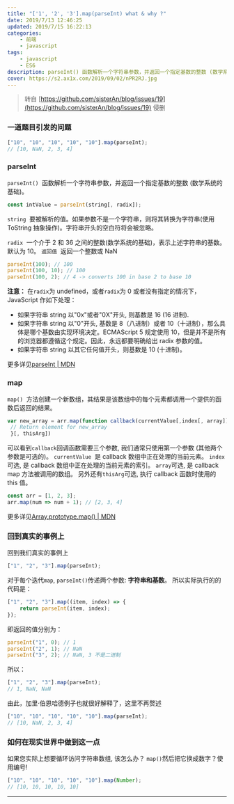 ```yaml
---
title: "['1', '2', '3'].map(parseInt) what & why ?"
date: 2019/7/13 12:46:25
updated: 2019/7/15 16:22:13
categories:
    - 前端
    - javascript
tags:
    - javascript
    - ES6
description: parseInt() 函数解析一个字符串参数，并返回一个指定基数的整数 (数学系统的基础)。
cover: https://s2.ax1x.com/2019/09/02/nPR2RJ.jpg
---
```


> 转自 [https://github.com/sisterAn/blog/issues/19](https://github.com/sisterAn/blog/issues/19) 侵删

### 一道题目引发的问题

```javascript
["10", "10", "10", "10", "10"].map(parseInt);
// [10, NaN, 2, 3, 4]
```

### parseInt

`parseInt()`  函数解析一个字符串参数，并返回一个指定基数的整数 (数学系统的基础)。

```javascript
const intValue = parseInt(string[, radix]);
```

`string`  要被解析的值。如果参数不是一个字符串，则将其转换为字符串(使用 ToString 抽象操作)。字符串开头的空白符将会被忽略。

`radix`  一个介于 2 和 36 之间的整数(数学系统的基础)，表示上述字符串的基数。默认为 10。
`返回值`  返回一个整数或 NaN

```javascript
parseInt(100); // 100
parseInt(100, 10); // 100
parseInt(100, 2); // 4 -> converts 100 in base 2 to base 10
```

**注意：**
在`radix`为 undefined，或者`radix`为 0 或者没有指定的情况下，JavaScript 作如下处理：

-   如果字符串 string 以"0x"或者"0X"开头, 则基数是 16 (16 进制).
-   如果字符串 string 以"0"开头, 基数是 8（八进制）或者 10（十进制），那么具体是哪个基数由实现环境决定。ECMAScript 5 规定使用 10，但是并不是所有的浏览器都遵循这个规定。因此，永远都要明确给出 radix 参数的值。
-   如果字符串 string 以其它任何值开头，则基数是 10 (十进制)。

更多详见[parseInt | MDN](https://developer.mozilla.org/zh-CN/docs/Web/JavaScript/Reference/Global_Objects/parseInt)

### map

`map()`  方法创建一个新数组，其结果是该数组中的每个元素都调用一个提供的函数后返回的结果。

```javascript
var new_array = arr.map(function callback(currentValue[,index[, array]]) {
 // Return element for new_array
 }[, thisArg])
```

可以看到`callback`回调函数需要三个参数, 我们通常只使用第一个参数 (其他两个参数是可选的)。
`currentValue`  是 callback 数组中正在处理的当前元素。
`index`可选, 是 callback 数组中正在处理的当前元素的索引。
`array`可选, 是 callback map 方法被调用的数组。
另外还有`thisArg`可选, 执行 callback 函数时使用的 this 值。

```javascript
const arr = [1, 2, 3];
arr.map(num => num + 1); // [2, 3, 4]
```

更多详见[Array.prototype.map() | MDN](https://developer.mozilla.org/zh-CN/docs/Web/JavaScript/Reference/Global_Objects/Array/map)

### 回到真实的事例上

回到我们真实的事例上

```javascript
["1", "2", "3"].map(parseInt);
```

对于每个迭代`map`, `parseInt()`传递两个参数: **字符串和基数**。
所以实际执行的的代码是：

```javascript
["1", "2", "3"].map((item, index) => {
    return parseInt(item, index);
});
```

即返回的值分别为：

```javascript
parseInt("1", 0); // 1
parseInt("2", 1); // NaN
parseInt("3", 2); // NaN, 3 不是二进制
```

所以：

```javascript
["1", "2", "3"].map(parseInt);
// 1, NaN, NaN
```

由此，加里·伯恩哈德例子也就很好解释了，这里不再赘述

```javascript
["10", "10", "10", "10", "10"].map(parseInt);
// [10, NaN, 2, 3, 4]
```

### 如何在现实世界中做到这一点

如果您实际上想要循环访问字符串数组, 该怎么办？ `map()`然后把它换成数字？使用编号!

```javascript
["10", "10", "10", "10", "10"].map(Number);
// [10, 10, 10, 10, 10]
```

---
